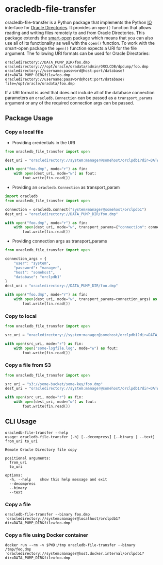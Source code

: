 # oracledb-file-transfer
oracledb-file-transfer is a Python package that implements the Python [IO](https://docs.python.org/3/library/io.html) interface for [Oracle Directories](https://docs.oracle.com/en/database/oracle/oracle-database/21/adlob/directory-objectshtml#GUID-F7440C27-C7F0-4874-8C3C-F3BC1534CBE0). It provides an `open()` function that allows reading and writing files remotely to and from Oracle Directories. This package extends the [smart-open](https://github.com/RaRe-Technologies/smart_open/blob/develop/howto.md) package which means that you can also use all of its functionality as well with the `open()` function. To work with the smart-open package the `open()` function expects a URI for the file argument. The following URI formats can be used for Oracle Directories:
```
oracledirectory://DATA_PUMP_DIR/foo.dmp
oracledirectory:///opt/oracle/oradata/admin/ORCLCDB/dpdump/foo.dmp
oracledirectory://username:password@host:port/database?dir=DATA_PUMP_DIR&file=foo.dmp
oracledirectory://username:password@host:port/database?file=/opt/oracle/oradata/foo.dmp
```

If a URI format is used that does not include all of the database connection parameters an `oracledb.Connection` can be passed as a `transport_params` argument or any of the required connection args can be passed.


## Package Usage
### Copy a local file

* Providing credentials in the URI
```python
from oracledb_file_transfer import open

dest_uri = "oracledirectory://system:manager@somehost/orclpdb1?dir=DATA_PUMP_DIR&file=foo.dmp"

with open("foo.dmp", mode="r") as fin:
    with open(dest_uri, mode="w") as fout:
        fout.write(fin.read())
```

* Providing an `oracledb.Connection` as transport_param
```python
import oracledb
from oracledb_file_transfer import open

connection = oracledb.connect("system/manager@somehost/orclpdb1")
dest_uri = "oracledirectory://DATA_PUMP_DIR/foo.dmp"

with open("foo.dmp", mode="r") as fin:
    with open(dest_uri, mode="w", transport_params={"connection": connection}) as fout:
        fout.write(fin.read())
```

* Providing connection args as transport_params
```python
from oracledb_file_transfer import open

connection_args = {
    "user": "system",
    "password": "manager",
    "host": "somehost",
    "database": "orclpdb1"
}
dest_uri = "oracledirectory://DATA_PUMP_DIR/foo.dmp"

with open("foo.dmp", mode="r") as fin:
    with open(dest_uri, mode="w", transport_params=connection_args) as fout:
        fout.write(fin.read())
```

### Copy to local
```python
from oracledb_file_transfer import open

src_uri = "oracledirectory://system:manager@somehost/orclpdb1?dir=DATA_PUMP_DIR&file=some-logfile.log"

with open(src_uri, mode="r") as fin:
    with open("some-logfile.log", mode="w") as fout:
        fout.write(fin.read())
```


### Copy a file from S3
```python
from oracledb_file_transfer import open

src_uri = "s3://some-bucket/some-key/foo.dmp"
dest_uri = "oracledirectory://system:manager@somehost/orclpdb1?dir=DATA_PUMP_DIR&file=foo.dmp"

with open(src_uri, mode="r") as fin:
    with open(dest_uri, mode="w") as fout:
        fout.write(fin.read())
```

## CLI Usage
```
oracledb-file-transfer --help
usage: oracledb-file-transfer [-h] [--decompress] [--binary | --text] from_uri to_uri

Remote Oracle Directory file copy

positional arguments:
  from_uri
  to_uri

options:
  -h, --help    show this help message and exit
  --decompress
  --binary
  --text
```

### Copy a file
```
oracledb-file-transfer --binary foo.dmp 'oracledirectory://system:manager@localhost/orclpdb1?dir=DATA_PUMP_DIR&file=foo.dmp'
```

### Copy a file using Docker container
```
docker run --rm -v $PWD:/tmp oracledb-file-transfer --binary /tmp/foo.dmp 'oracledirectory://system:manager@host.docker.internal/orclpdb1?dir=DATA_PUMP_DIR&file=foo.dmp
```